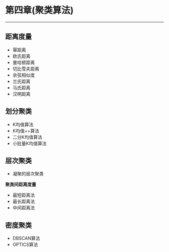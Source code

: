 # 第四章(聚类算法)
---
## 距离度量

- 幂距离
- 欧氏距离
- 曼哈顿距离
- 切比雪夫距离
- 余弦相似度
- 兰氏距离
- 马氏距离
- 汉明距离

## 划分聚类

- K均值算法
- K均值++算法
- 二分K均值算法
- 小批量K均值算法

## 层次聚类

- 凝聚的层次聚类

**聚类间距离度量**

- 最短距离法
- 最长距离法
- 中间距离法

## 密度聚类

- DBSCAN算法
- OPTICS算法